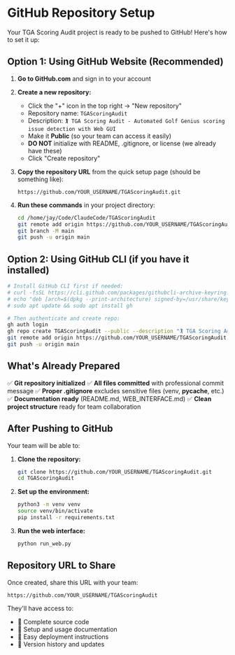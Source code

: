 # GitHub Repository Setup

Your TGA Scoring Audit project is ready to be pushed to GitHub! Here's how to set it up:

## Option 1: Using GitHub Website (Recommended)

1. **Go to GitHub.com** and sign in to your account

2. **Create a new repository:**
   - Click the "+" icon in the top right → "New repository"
   - Repository name: `TGAScoringAudit`
   - Description: `🏌️ TGA Scoring Audit - Automated Golf Genius scoring issue detection with Web GUI`
   - Make it **Public** (so your team can access it easily)
   - **DO NOT** initialize with README, .gitignore, or license (we already have these)
   - Click "Create repository"

3. **Copy the repository URL** from the quick setup page (should be something like):
   ```
   https://github.com/YOUR_USERNAME/TGAScoringAudit.git
   ```

4. **Run these commands** in your project directory:
   ```bash
   cd /home/jay/Code/ClaudeCode/TGAScoringAudit
   git remote add origin https://github.com/YOUR_USERNAME/TGAScoringAudit.git
   git branch -M main
   git push -u origin main
   ```

## Option 2: Using GitHub CLI (if you have it installed)

```bash
# Install GitHub CLI first if needed:
# curl -fsSL https://cli.github.com/packages/githubcli-archive-keyring.gpg | sudo dd of=/usr/share/keyrings/githubcli-archive-keyring.gpg
# echo "deb [arch=$(dpkg --print-architecture) signed-by=/usr/share/keyrings/githubcli-archive-keyring.gpg] https://cli.github.com/packages stable main" | sudo tee /etc/apt/sources.list.d/github-cli.list > /dev/null
# sudo apt update && sudo apt install gh

# Then authenticate and create repo:
gh auth login
gh repo create TGAScoringAudit --public --description "🏌️ TGA Scoring Audit - Automated Golf Genius scoring issue detection with Web GUI"
git remote add origin https://github.com/YOUR_USERNAME/TGAScoringAudit.git
git push -u origin main
```

## What's Already Prepared

✅ **Git repository initialized**
✅ **All files committed** with professional commit message
✅ **Proper .gitignore** excludes sensitive files (venv, __pycache__, etc.)
✅ **Documentation ready** (README.md, WEB_INTERFACE.md)
✅ **Clean project structure** ready for team collaboration

## After Pushing to GitHub

Your team will be able to:

1. **Clone the repository:**
   ```bash
   git clone https://github.com/YOUR_USERNAME/TGAScoringAudit.git
   cd TGAScoringAudit
   ```

2. **Set up the environment:**
   ```bash
   python3 -m venv venv
   source venv/bin/activate
   pip install -r requirements.txt
   ```

3. **Run the web interface:**
   ```bash
   python run_web.py
   ```

## Repository URL to Share

Once created, share this URL with your team:
```
https://github.com/YOUR_USERNAME/TGAScoringAudit
```

They'll have access to:
- 📁 Complete source code
- 📖 Setup and usage documentation  
- 🚀 Easy deployment instructions
- 🔄 Version history and updates
